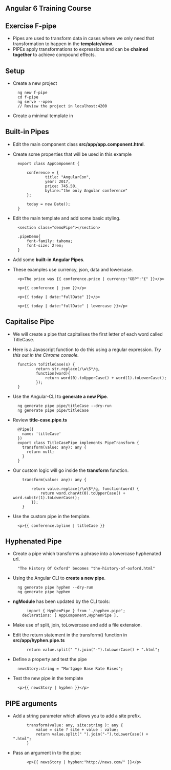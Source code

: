 ## Angular 6 Training Course
## Exercise F-pipe

- Pipes are used to transform data in cases where we only need that transformation to happen in the **template/view**.
- PIPEs apply transformations to expressions and can be **chained together** to achieve compound effects.

## Setup

- Create a new project

		ng new f-pipe
		cd f-pipe
		ng serve --open
		// Review the project in localhost:4200
		
- Create a minimal template in 

## Built-in Pipes

- Edit the main component class **src/app/app.component.html**.
- Create some properties that will be used in this example
		
		export class AppComponent {
			
			conference = {
					title: "AngularCon",
					year: 2017,
					price: 745.50,
					byline:"the only Angular conference"
			};
    
			today = new Date();
		}
		
- Edit the main template and add some basic styling.

		<section class="demoPipe"></section>
		
		.pipeDemo{
			font-family: tahoma;
			font-size: 2rem;
		}
	
- Add some **built-in Angular Pipes**.
- These examples use currency, json, data and lowercase.

		<p>The price was {{ conference.price | currency:"GBP":"£" }}</p>

		<p>{{ conference | json }}</p>

		<p>{{ today | date:"fullDate" }}</p>

		<p>{{ today | date:"fullDate" | lowercase }}</p>

## Capitalise Pipe

- We will create a pipe that capitalises the first letter of each word called TitleCase.
- Here is a Javascript function to do this using a regular expression. *Try this out in the Chrome console.*

		function toTitleCase(s) {
				return str.replace(/\w\S*/g, 
				function(word){
					return word(0).toUpperCase() + word(1).toLowerCase();
				});
		}
		
- Use the Angular-CLI to **generate a new Pipe**.

		ng generate pipe pipe/titleCase --dry-run
		ng generate pipe pipe/titleCase
		
- Review **title-case.pipe.ts**

		@Pipe({
		  name: 'titleCase'
		})
		export class TitleCasePipe implements PipeTransform {	
		  transform(value: any): any {
		    return null;
		  }
		}
		
- Our custom logic will go inside the **transform** function.
			
		  transform(value: any): any {
		
		      return value.replace(/\w\S*/g, function(word) {
		          return word.charAt(0).toUpperCase() + word.substr(1).toLowerCase();
		      });
		  }
		  
- Use the custom pipe in the template.

		<p>{{ conference.byline | titleCase }}
		
## Hyphenated Pipe		

- Create a pipe which transforms a phrase into a lowercase hyphenated url.

		"The History Of Oxford" becomes "the-history-of-oxford.html"
		
- Using the Angular CLI to **create a new pipe**.
	
		ng generate pipe hyphen --dry-run
		ng generate pipe hyphen

- **ngModule** has been updated by the CLI tools:

			import { HyphenPipe } from './hyphen.pipe';	
		  declarations: [ AppComponent,HyphenPipe ],
		
- Make use of split, join, toLowercase and add a file extension.
- Edit the return statement in the transform() function in **src/app/hyphen.pipe.ts**

			return value.split(" ").join("-").toLowerCase() + ".html";
				
- Define a property and test the pipe

		newsStory:string = "Mortgage Base Rate Rises";

- Test the new pipe in the template

		<p>{{ newsStory | hyphen }}</p>
		
## PIPE arguments

- Add a string parameter which allows you to add a site prefix.
			
			transform(value: any, site:string ): any {
				value = site ? site + value : value;
				return value.split(" ").join("-").toLowerCase() + ".html";
			}
				
- Pass an argument in to the pipe:

			<p>{{ newsStory | hyphen:"http://news.com/" }}</p>
